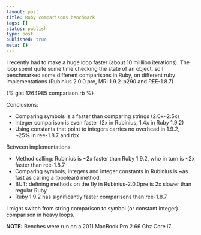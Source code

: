 ```yaml
---
layout: post
title: Ruby comparisons benchmark
tags: []
status: publish
type: post
published: true
meta: {}
---
```


I recently had to make a huge loop faster (about 10 milllion iterations). The loop spent quite some time checking the state of an object, so I benchmarked some different comparisons in Ruby, on different ruby implementations (Rubinius 2.0.0 pre, MRI 1.9.2-p290 and REE-1.8.7)

{% gist 1264985 comparison.rb %}

Conclusions:

* Comparing symbols is a faster than comparing strings (2.0x~2.5x)
* Integer comparison is even faster (2x in Rubinius, 1.4x in Ruby 1.9.2)
* Using constants that point to integers carries no overhead in 1.9.2, ~25% in ree-1.8.7 and rbx

Between implementations:

* Method calling: Rubinius is ~2x faster than Ruby 1.9.2, who in turn is ~2x faster than ree-1.8.7
* Comparing symbols, integers and integer constants in Rubinius is ~as fast as calling a (boolean) method.
* BUT: defining methods on the fly in Rubinius-2.0.0pre is 2x slower than regular Ruby
* Ruby 1.9.2 has significantly faster comparisons than ree-1.8.7

I might switch from string comparison to symbol (or constant integer) comparison in heavy loops.

**NOTE:** Benches were run on a 2011 MacBook Pro 2.66 Ghz Core i7.
